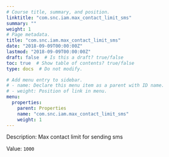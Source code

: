 ```yaml
---
# Course title, summary, and position.
linktitle: "com.snc.iam.max_contact_limit_sms"
summary: ""
weight: 1
# Page metadata.
title: "com.snc.iam.max_contact_limit_sms"
date: "2018-09-09T00:00:00Z"
lastmod: "2018-09-09T00:00:00Z"
draft: false  # Is this a draft? true/false
toc: true  # Show table of contents? true/false
type: docs  # Do not modify.

# Add menu entry to sidebar.
# - name: Declare this menu item as a parent with ID name.
# - weight: Position of link in menu.
menu:
  properties:
    parent: Properties
    name: "com.snc.iam.max_contact_limit_sms"
    weight: 1
---
```


Description: Max contact limit for sending sms


Value: `1000`